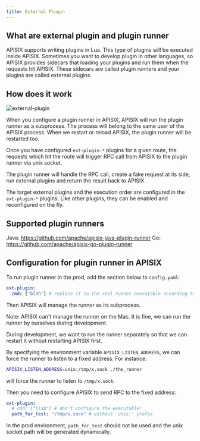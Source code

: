 ```yaml
---
title: External Plugin
---
```


<!--
#
# Licensed to the Apache Software Foundation (ASF) under one or more
# contributor license agreements.  See the NOTICE file distributed with
# this work for additional information regarding copyright ownership.
# The ASF licenses this file to You under the Apache License, Version 2.0
# (the "License"); you may not use this file except in compliance with
# the License.  You may obtain a copy of the License at
#
#     http://www.apache.org/licenses/LICENSE-2.0
#
# Unless required by applicable law or agreed to in writing, software
# distributed under the License is distributed on an "AS IS" BASIS,
# WITHOUT WARRANTIES OR CONDITIONS OF ANY KIND, either express or implied.
# See the License for the specific language governing permissions and
# limitations under the License.
#
-->

## What are external plugin and plugin runner

APISIX supports writing plugins in Lua. This type of plugins will be executed
inside APISIX. Sometimes you want to develop plugin in other languages, so APISIX
provides sidecars that loading your plugins and run them when the requests hit
APISIX. These sidecars are called plugin runners and your plugins are called
external plugins.

## How does it work

![external-plugin](../../../assets/images/external-plugin.png)

When you configure a plugin runner in APISIX, APISIX will run the plugin runner
as a subprocess. The process will belong to the same user of the APISIX
process. When we restart or reload APISIX, the plugin runner will be restarted too.

Once you have configured `ext-plugin-*` plugins for a given route, the requests
which hit the route will trigger RPC call from APISIX to the plugin runner via
unix socket.

The plugin runner will handle the RPC call, create a fake request at its side,
run external plugins and return the result back to APISIX.

The target external plugins and the execution order are configured in the `ext-plugin-*`
plugins. Like other plugins, they can be enabled and reconfigured on the fly.

## Supported plugin runners

Java: https://github.com/apache/apisix-java-plugin-runner
Go: https://github.com/apache/apisix-go-plugin-runner

## Configuration for plugin runner in APISIX

To run plugin runner in the prod, add the section below to `config.yaml`:

```yaml
ext-plugin:
  cmd: ["blah"] # replace it to the real runner executable according to the runner you choice
```

Then APISIX will manage the runner as its subprocess.

Note: APISIX can't manage the runner on the Mac. It is fine, we can run the runner by ourselves
during development.

During development, we want to run the runner separately so that we can restart it without
restarting APISIX first.

By specifying the environment variable `APISIX_LISTEN_ADDRESS`, we can force the runner to
listen to a fixed address.
For instance:

```bash
APISIX_LISTEN_ADDRESS=unix:/tmp/x.sock ./the_runner
```

will force the runner to listen to `/tmp/x.sock`.

Then you need to configure APISIX to send RPC to the fixed address:

```yaml
ext-plugin:
  # cmd: ["blah"] # don't configure the executable!
  path_for_test: "/tmp/x.sock" # without 'unix:' prefix
```

In the prod environment, `path_for_test` should not be used and the unix socket
path will be generated dynamically.
